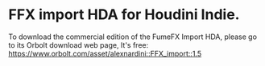 # FFX import HDA for Houdini Indie.

To download the commercial edition of the FumeFX Import HDA, please go to its Orbolt download web page, It's free:
https://www.orbolt.com/asset/alexnardini::FFX_import::1.5

